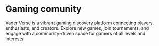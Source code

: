 # Gaming comunity
Vader Verse is a vibrant gaming discovery platform connecting players, enthusiasts, and creators. Explore new games, join tournaments, and engage with a community-driven space for gamers of all levels and interests.
